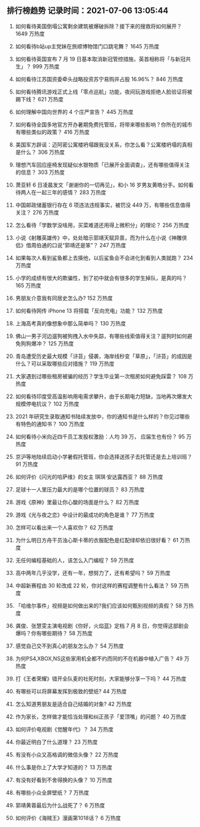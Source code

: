 
## 排行榜趋势 记录时间：2021-07-06 13:05:44
  
  1. 如何看待美国倒塌公寓剩余建筑被爆破拆除？接下来的搜救将如何展开？ 1649 万热度
    
  2. 如何看待b站up主党妹在旅顺博物馆门口跳宅舞？ 1645 万热度
    
  3. 如何看待英国宣布 7 月 19 日基本取消新冠管控措施，英首相称将「与新冠共生」？ 999 万热度
    
  4. 如何看待江苏国资委牵头战略投资苏宁易购并占股 16.96%？ 846 万热度
    
  5. 如何看待腾讯游戏正式上线「零点巡航」功能，夜间玩游戏拒绝人脸验证将被踢下线？ 621 万热度
    
  6. 如何理解中国向世界的 4 个庄严宣告？ 445 万热度
    
  7. 如何看待全国多地官方开办暑期免费托管班，将带来哪些影响？你所在的城市有哪些类似的政策？ 416 万热度
    
  8. 美国军方辟谣：迈阿密公寓楼坍塌跟我没关系，你怎么看？公寓楼坍塌的真相是什么？ 306 万热度
    
  9. 理想汽车回应座椅发现疑似水银物质「已展开全面调查」，还有哪些值得关注的信息？ 303 万热度
    
  10. 萧亚轩 6 日凌晨发文「谢谢你的一切再见」，和小 16 岁男友黄皓分手。如何看待两人在一起三年的感情？ 283 万热度
    
  11. 中国邮政储蓄银行存在  6  项违法违规事实，被罚没  449  万，有哪些信息值得关注？ 276 万热度
    
  12. 怎么看待「学数学没啥用，买菜难道还用得上微积分」的理论？ 256 万热度
    
  13. 小说《射雕英雄传》中，处处暗示郭靖天赋异禀，而为什么在小说《神雕侠侣》借周伯通的口说“郭靖还是笨”？ 247 万热度
    
  14. 如果每次人看到鲨鱼都上去揍他，以后鲨鱼会不会进化到看到人类就跑？ 234 万热度
    
  15. 小学的成绩有很大的欺骗性，到了初中就会有很多的学生掉队，是真的吗？ 165 万热度
    
  16. 男朋友介意我有同居史怎么办? 152 万热度
    
  17. 如何看待网传 iPhone 13 将搭载「反向充电」功能？ 132 万热度
    
  18. 上海高考真的像想象中那么简单吗？ 130 万热度
    
  19. 佛山一男子河边遛狗被狗拽入水中失踪，有哪些线索值得关注？遛狗时如何避免狗狗爆冲？ 125 万热度
    
  20. 青岛遭受历史最大规模「浒苔」侵袭，海岸线秒变「草原」，「浒苔」的成因是什么？可以采取哪些应对措施？ 119 万热度
    
  21. 大家遇到过哪些租房被骗的经历？学生毕业第一次租房如何避免踩雷？ 108 万热度
    
  22. 如何看待印度受高温影响用电需求攀升，由于长期电力短缺，当地再次爆发大规模停电抗议？ 102 万热度
    
  23. 2021 年研究生录取通知书陆续发放中，你的通知书是什么样的？你见过哪些有特色的通知书？ 100 万热度
    
  24. 如何看待小米向近四千员工发股权激励：人均 39 万， 应届生也有份？ 95 万热度
    
  25. 京沪等地陆续启动小学暑假托管班，你会选择送孩子去托管还是去上培训班？ 91 万热度
    
  26. 如何评价《闪光的哈萨维》的女主 琪琪·安达露西亚？ 88 万热度
    
  27. 足球十一人里压力最大的是哪个位置的球员？ 83 万热度
    
  28. 游戏《原神》里最让你心酸的场面是什么？ 82 万热度
    
  29. 游戏《光与夜之恋》中设计的最成功的角色是谁？ 77 万热度
    
  30. 怎样可以看出来一个人喜欢你？ 62 万热度
    
  31. 为什么明日方舟干员浊心斯卡蒂的衣服配色是红配绿却依旧很好看？ 61 万热度
    
  32. 无任何编程基础的人，该怎么入门编程？ 59 万热度
    
  33. 高中两年几乎没学，还有一年，想努力了，还有希望吗？ 59 万热度
    
  34. 中超新赛程由 30 轮改成 22 轮，你对这样的赛程调整有什么看法？ 59 万热度
    
  35. 「哈维尔事件」视频是如何做出来的?我们应该如何甄别视频的真假？ 58 万热度
    
  36. 龚俊、张慧雯主演电视剧《你好，火焰蓝》定档 7 月 8 日，你觉得这部剧会爆吗？你有哪些期待？ 58 万热度
    
  37. 感觉自己交不到真心的朋友怎么办？ 54 万热度
    
  38. 为何PS4,XBOX,NS这些家用机全都不约而同的不在机器中植入广告？ 49 万热度
    
  39. 打《王者荣耀》错开全队麦的社死时刻，大家能够分享一下吗？ 44 万热度
    
  40. 有哪些可以将屏幕发挥到极致的壁纸? 44 万热度
    
  41. 怎么知道男朋友是适合自己结婚的对象? 42 万热度
    
  42. 作为家长，怎样做才能恰当处理和纠正孩子「爱顶嘴」的问题？ 40 万热度
    
  43. 如何评价电视剧《觉醒年代》？ 34 万热度
    
  44. 你最近明白了什么道理？ 23 万热度
    
  45. 有没有小众又高格调的微信头像？ 22 万热度
    
  46. 什么事是你上了大学才知道的？ 13 万热度
    
  47. 有没有好看到不舍得换的头像？ 10 万热度
    
  48. 有哪些小众全屏壁纸？ 7 万热度
    
  49. 郭靖黄蓉最后为什么战死了？ 6 万热度
    
  50. 如何评价《海贼王》漫画第1018话？ 6 万热度
    